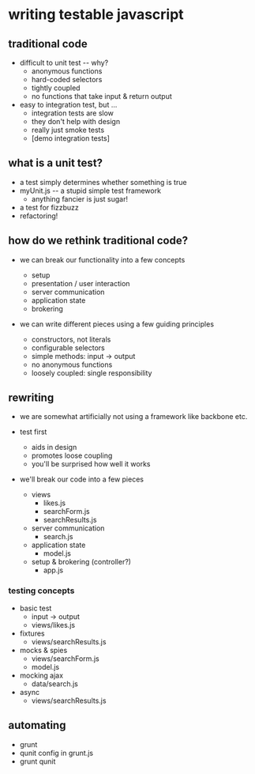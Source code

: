 # writing testable javascript

## traditional code

- difficult to unit test -- why?
  - anonymous functions
  - hard-coded selectors
  - tightly coupled
  - no functions that take input & return output
- easy to integration test, but ...
  - integration tests are slow
  - they don't help with design
  - really just smoke tests
  - [demo integration tests]

## what is a unit test?

- a test simply determines whether something is true
- myUnit.js -- a stupid simple test framework
  - anything fancier is just sugar!
- a test for fizzbuzz
- refactoring!

## how do we rethink traditional code?

- we can break our functionality into a few concepts
  - setup
  - presentation / user interaction
  - server communication
  - application state
  - brokering

- we can write different pieces using a few guiding principles
  - constructors, not literals
  - configurable selectors
  - simple methods: input -> output
  - no anonymous functions
  - loosely coupled: single responsibility

## rewriting

- we are somewhat artificially not using a framework like backbone etc.

- test first
  - aids in design
  - promotes loose coupling
  - you'll be surprised how well it works

- we'll break our code into a few pieces
  - views
    - likes.js
    - searchForm.js
    - searchResults.js
  - server communication
    - search.js
  - application state
    - model.js
  - setup & brokering (controller?)
    - app.js

### testing concepts

- basic test
  - input -> output
  - views/likes.js
- fixtures
  - views/searchResults.js
- mocks & spies
  - views/searchForm.js
  - model.js
- mocking ajax
  - data/search.js
- async
  - views/searchResults.js

## automating

- grunt
- qunit config in grunt.js
- grunt qunit